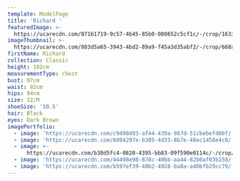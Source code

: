 ```yaml
---
template: ModelPage
title: 'Richard '
featuredImage: >-
  https://ucarecdn.com/071b1719-9c57-4b45-85b0-080652c5cf1c/-/crop/1633x854/0,527/-/preview/
imageThumbnail: >-
  https://ucarecdn.com/803d5a65-3943-4bd2-89a9-f45a3d35abf2/-/crop/668x873/427,81/-/preview/
firstName: Richard
collection: Classic
height: 182cm
measurementType: chest
bust: 97cm
waist: 82cm
hips: 94cm
size: 32/M
shoeSize: '10.5'
hair: Black
eyes: Dark Brown
imagePortfolio:
  - image: 'https://ucarecdn.com/c9498493-af44-439a-987d-51cbebefd86f/'
  - image: 'https://ucarecdn.com/6094297e-b305-4d33-8b7e-48ec1458e4c8/'
  - image: >-
      https://ucarecdn.com/b30d5fc4-0820-4395-bb83-09f590e0114c/-/crop/1475x2200/73,127/-/preview/
  - image: 'https://ucarecdn.com/44498e98-878c-40bb-aa44-82b0af03b158/'
  - image: 'https://ucarecdn.com/b597ef39-40b2-4928-ba8a-a40bfb29cc79/'
---
```


